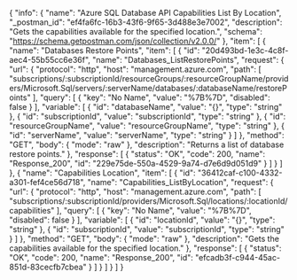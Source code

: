 {
  "info": {
    "name": "Azure SQL Database API Capabilities List By Location",
    "_postman_id": "ef4fa6fc-16b3-43f6-9f65-3d488e3e7002",
    "description": "Gets the capabilities available for the specified location.",
    "schema": "https://schema.getpostman.com/json/collection/v2.0.0/"
  },
  "item": [
    {
      "name": "Databases Restore Points",
      "item": [
        {
          "id": "20d493bd-1e3c-4c8f-aec4-55b55cc6e36f",
          "name": "Databases_ListRestorePoints",
          "request": {
            "url": {
              "protocol": "http",
              "host": "management.azure.com",
              "path": [
                "subscriptions/:subscriptionId/resourceGroups/:resourceGroupName/providers/Microsoft.Sql/servers/:serverName/databases/:databaseName/restorePoints"
              ],
              "query": [
                {
                  "key": "No Name",
                  "value": "%7B%7D",
                  "disabled": false
                }
              ],
              "variable": [
                {
                  "id": "databaseName",
                  "value": "{}",
                  "type": "string"
                },
                {
                  "id": "subscriptionId",
                  "value": "subscriptionId",
                  "type": "string"
                },
                {
                  "id": "resourceGroupName",
                  "value": "resourceGroupName",
                  "type": "string"
                },
                {
                  "id": "serverName",
                  "value": "serverName",
                  "type": "string"
                }
              ]
            },
            "method": "GET",
            "body": {
              "mode": "raw"
            },
            "description": "Returns a list of database restore points."
          },
          "response": [
            {
              "status": "OK",
              "code": 200,
              "name": "Response_200",
              "id": "229e75de-550a-4529-9a74-d7e6d9d051d9"
            }
          ]
        }
      ]
    },
    {
      "name": "Capabilities Location",
      "item": [
        {
          "id": "36412caf-c100-4332-a301-fef4ce56d718",
          "name": "Capabilities_ListByLocation",
          "request": {
            "url": {
              "protocol": "http",
              "host": "management.azure.com",
              "path": [
                "subscriptions/:subscriptionId/providers/Microsoft.Sql/locations/:locationId/capabilities"
              ],
              "query": [
                {
                  "key": "No Name",
                  "value": "%7B%7D",
                  "disabled": false
                }
              ],
              "variable": [
                {
                  "id": "locationId",
                  "value": "{}",
                  "type": "string"
                },
                {
                  "id": "subscriptionId",
                  "value": "subscriptionId",
                  "type": "string"
                }
              ]
            },
            "method": "GET",
            "body": {
              "mode": "raw"
            },
            "description": "Gets the capabilities available for the specified location."
          },
          "response": [
            {
              "status": "OK",
              "code": 200,
              "name": "Response_200",
              "id": "efcadb3f-c944-45ac-851d-83cecfb7cbea"
            }
          ]
        }
      ]
    }
  ]
}